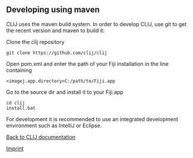 ## Developing using maven
CLIJ uses the maven build system. In order to develop CLIJ, use git to get the recent version and maven to build it: 

Clone the clij repository
```
git clone https://github.com/clij/clij
```

Open pom.xml and enter the path of your Fiji installation in the line containing

```
<imagej.app.directory>C:/path/to/Fiji.app
```

Go to the source dir and install it to your Fiji.app

```
cd clij
install.bat
```

For development it is recommended to use an integrated development environment such as IntelliJ or Eclipse.

[Back to CLIJ documentation](https://clij.github.io/)

[Imprint](https://clij.github.io/imprint)

